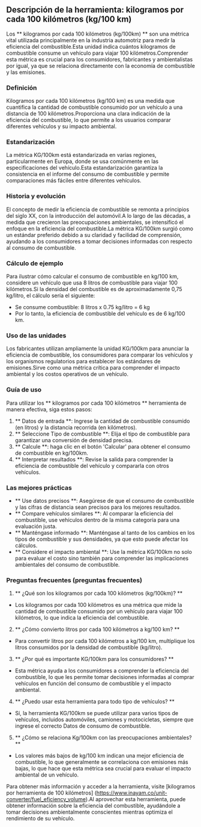 ## Descripción de la herramienta: kilogramos por cada 100 kilómetros (kg/100 km)

Los ** kilogramos por cada 100 kilómetros (kg/100km) ** son una métrica vital utilizada principalmente en la industria automotriz para medir la eficiencia del combustible.Esta unidad indica cuántos kilogramos de combustible consume un vehículo para viajar 100 kilómetros.Comprender esta métrica es crucial para los consumidores, fabricantes y ambientalistas por igual, ya que se relaciona directamente con la economía de combustible y las emisiones.

### Definición
Kilogramos por cada 100 kilómetros (kg/100 km) es una medida que cuantifica la cantidad de combustible consumido por un vehículo a una distancia de 100 kilómetros.Proporciona una clara indicación de la eficiencia del combustible, lo que permite a los usuarios comparar diferentes vehículos y su impacto ambiental.

### Estandarización
La métrica KG/100km está estandarizada en varias regiones, particularmente en Europa, donde se usa comúnmente en las especificaciones del vehículo.Esta estandarización garantiza la consistencia en el informe del consumo de combustible y permite comparaciones más fáciles entre diferentes vehículos.

### Historia y evolución
El concepto de medir la eficiencia de combustible se remonta a principios del siglo XX, con la introducción del automóvil.A lo largo de las décadas, a medida que crecieron las preocupaciones ambientales, se intensificó el enfoque en la eficiencia del combustible.La métrica KG/100km surgió como un estándar preferido debido a su claridad y facilidad de comprensión, ayudando a los consumidores a tomar decisiones informadas con respecto al consumo de combustible.

### Cálculo de ejemplo
Para ilustrar cómo calcular el consumo de combustible en kg/100 km, considere un vehículo que usa 8 litros de combustible para viajar 100 kilómetros.Si la densidad del combustible es de aproximadamente 0,75 kg/litro, el cálculo sería el siguiente:

- Se consume combustible: 8 litros x 0.75 kg/litro = 6 kg
- Por lo tanto, la eficiencia de combustible del vehículo es de 6 kg/100 km.

### Uso de las unidades
Los fabricantes utilizan ampliamente la unidad KG/100km para anunciar la eficiencia de combustible, los consumidores para comparar los vehículos y los organismos regulatorios para establecer los estándares de emisiones.Sirve como una métrica crítica para comprender el impacto ambiental y los costos operativos de un vehículo.

### Guía de uso
Para utilizar los ** kilogramos por cada 100 kilómetros ** herramienta de manera efectiva, siga estos pasos:
1. ** Datos de entrada **: Ingrese la cantidad de combustible consumido (en litros) y la distancia recorrida (en kilómetros).
2. ** Seleccione Tipo de combustible **: Elija el tipo de combustible para garantizar una conversión de densidad precisa.
3. ** Calcule **: haga clic en el botón 'Calcular' para obtener el consumo de combustible en kg/100km.
4. ** Interpretar resultados **: Revise la salida para comprender la eficiencia de combustible del vehículo y compararla con otros vehículos.

### Las mejores prácticas
- ** Use datos precisos **: Asegúrese de que el consumo de combustible y las cifras de distancia sean precisos para los mejores resultados.
- ** Compare vehículos similares **: Al comparar la eficiencia del combustible, use vehículos dentro de la misma categoría para una evaluación justa.
- ** Manténgase informado **: Manténgase al tanto de los cambios en los tipos de combustible y sus densidades, ya que esto puede afectar los cálculos.
- ** Considere el impacto ambiental **: Use la métrica KG/100km no solo para evaluar el costo sino también para comprender las implicaciones ambientales del consumo de combustible.

### Preguntas frecuentes (preguntas frecuentes)

1. ** ¿Qué son los kilogramos por cada 100 kilómetros (kg/100km)? **
- Los kilogramos por cada 100 kilómetros es una métrica que mide la cantidad de combustible consumido por un vehículo para viajar 100 kilómetros, lo que indica la eficiencia del combustible.

2. ** ¿Cómo convierto litros por cada 100 kilómetros a kg/100 km? **
- Para convertir litros por cada 100 kilómetros a kg/100 km, multiplique los litros consumidos por la densidad de combustible (kg/litro).

3. ** ¿Por qué es importante KG/100km para los consumidores? **
- Esta métrica ayuda a los consumidores a comprender la eficiencia del combustible, lo que les permite tomar decisiones informadas al comprar vehículos en función del consumo de combustible y el impacto ambiental.

4. ** ¿Puedo usar esta herramienta para todo tipo de vehículos? **
- Sí, la herramienta KG/100km se puede utilizar para varios tipos de vehículos, incluidos automóviles, camiones y motocicletas, siempre que ingrese el correcto Datos de consumo de combustible.

5. ** ¿Cómo se relaciona Kg/100km con las preocupaciones ambientales? **
- Los valores más bajos de kg/100 km indican una mejor eficiencia de combustible, lo que generalmente se correlaciona con emisiones más bajas, lo que hace que esta métrica sea crucial para evaluar el impacto ambiental de un vehículo.

Para obtener más información y acceder a la herramienta, visite [kilogramos por herramienta de 100 kilómetros] (https://www.inayam.co/unit-converter/fuel_eficiency_volume).Al aprovechar esta herramienta, puede obtener información sobre la eficiencia del combustible, ayudándole a tomar decisiones ambientalmente conscientes mientras optimiza el rendimiento de su vehículo.